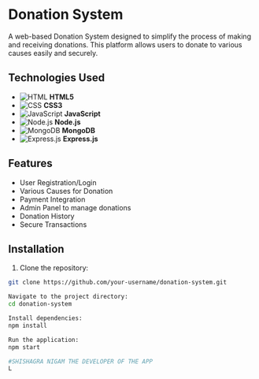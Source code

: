 # Donation System

A web-based Donation System designed to simplify the process of making and receiving donations. This platform allows users to donate to various causes easily and securely.

## Technologies Used

- ![HTML](https://img.icons8.com/color/48/000000/html-5.png) **HTML5**
- ![CSS](https://img.icons8.com/color/48/000000/css3.png) **CSS3**
- ![JavaScript](https://img.icons8.com/color/48/000000/javascript.png) **JavaScript**
- ![Node.js](https://img.icons8.com/ios/50/000000/nodejs.png) **Node.js**
- ![MongoDB](https://img.icons8.com/ios/50/000000/mongodb.png) **MongoDB**
- ![Express.js](https://img.icons8.com/ios/50/000000/express-js.png) **Express.js**

## Features

- User Registration/Login
- Various Causes for Donation
- Payment Integration
- Admin Panel to manage donations
- Donation History
- Secure Transactions

## Installation

1. Clone the repository:

```bash
git clone https://github.com/your-username/donation-system.git

Navigate to the project directory:
cd donation-system

Install dependencies:
npm install

Run the application:
npm start

#SHISHAGRA NIGAM THE DEVELOPER OF THE APP
L
